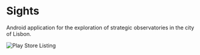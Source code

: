# Sights
Android application for the exploration of strategic observatories in the city of Lisbon.

![Play Store Listing](http://i64.tinypic.com/icr3w4.png)